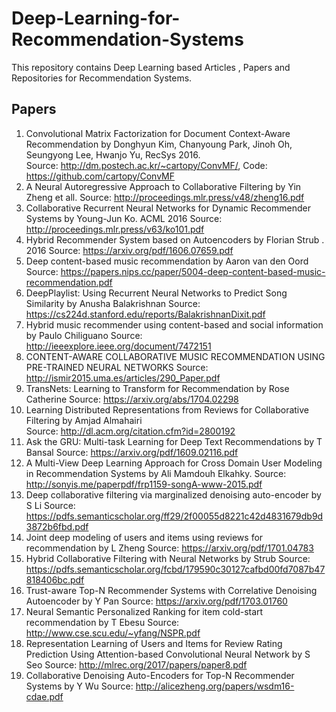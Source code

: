# Deep-Learning-for-Recommendation-Systems
This repository contains Deep Learning based Articles , Papers and Repositories for Recommendation Systems.
## Papers
1. Convolutional Matrix Factorization for Document Context-Aware Recommendation by Donghyun Kim, Chanyoung Park, Jinoh Oh, Seungyong Lee, Hwanjo Yu, RecSys 2016.<br>
Source: http://dm.postech.ac.kr/~cartopy/ConvMF/, Code: https://github.com/cartopy/ConvMF
2. A Neural Autoregressive Approach to Collaborative Filtering by Yin Zheng et all.
Source: http://proceedings.mlr.press/v48/zheng16.pdf
3. Collaborative Recurrent Neural Networks for Dynamic Recommender Systems by Young-Jun Ko. ACML 2016
Source: http://proceedings.mlr.press/v63/ko101.pdf
4. Hybrid Recommender System based on Autoencoders by Florian Strub . 2016
Source: https://arxiv.org/pdf/1606.07659.pdf
5. Deep content-based music recommendation by Aaron van den Oord
Source: https://papers.nips.cc/paper/5004-deep-content-based-music-recommendation.pdf
6. DeepPlaylist: Using Recurrent Neural Networks to Predict Song Similarity by Anusha Balakrishnan
Source: https://cs224d.stanford.edu/reports/BalakrishnanDixit.pdf
7.  Hybrid music recommender using content-based and social information by  Paulo Chiliguano 
Source: http://ieeexplore.ieee.org/document/7472151
8. CONTENT-AWARE COLLABORATIVE MUSIC RECOMMENDATION USING PRE-TRAINED NEURAL NETWORKS
Source: http://ismir2015.uma.es/articles/290_Paper.pdf
9.  TransNets: Learning to Transform for Recommendation  by Rose Catherine
Source: https://arxiv.org/abs/1704.02298 
10. Learning Distributed Representations from Reviews for Collaborative Filtering by  	Amjad Almahairi 	
Source: http://dl.acm.org/citation.cfm?id=2800192
11. Ask the GRU: Multi-task Learning for Deep Text Recommendations by T Bansal 
Source: https://arxiv.org/pdf/1609.02116.pdf
12.   A Multi-View Deep Learning Approach for Cross Domain User Modeling in Recommendation Systems by Ali Mamdouh Elkahky.
Source: http://sonyis.me/paperpdf/frp1159-songA-www-2015.pdf
13. Deep collaborative filtering via marginalized denoising auto-encoder by S Li
Source: https://pdfs.semanticscholar.org/ff29/2f00055d8221c42d4831679db9d3872b6fbd.pdf
14. Joint deep modeling of users and items using reviews for recommendation by L Zheng
Source: https://arxiv.org/pdf/1701.04783
15. Hybrid Collaborative Filtering with Neural Networks by Strub 
Source: https://pdfs.semanticscholar.org/fcbd/179590c30127cafbd00fd7087b47818406bc.pdf
16. Trust-aware Top-N Recommender Systems with Correlative Denoising Autoencoder by Y Pan 
Source: https://arxiv.org/pdf/1703.01760
17. Neural Semantic Personalized Ranking for item cold-start recommendation by T Ebesu
Source: http://www.cse.scu.edu/~yfang/NSPR.pdf
18. Representation Learning of Users and Items for Review Rating Prediction Using Attention-based Convolutional Neural Network by S Seo 
Source: http://mlrec.org/2017/papers/paper8.pdf
19. Collaborative Denoising Auto-Encoders for Top-N Recommender Systems by Y Wu
Source: http://alicezheng.org/papers/wsdm16-cdae.pdf

 
